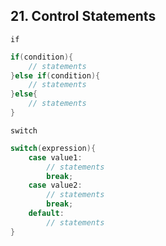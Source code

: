 ## 21. Control Statements

`if`

```java
if(condition){
	// statements
}else if(condition){
	// statements
}else{
	// statements
}
```

`switch`

```java
switch(expression){
	case value1:
		// statements
		break;
	case value2:
		// statements
		break;
	default:
		// statements
}
```